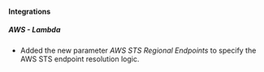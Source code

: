 
#### Integrations

##### AWS - Lambda

- Added the new parameter *AWS STS Regional Endpoints* to specify the AWS STS endpoint resolution logic.
